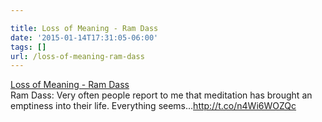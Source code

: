 ```yaml
---

title: Loss of Meaning - Ram Dass
date: '2015-01-14T17:31:05-06:00'
tags: []
url: /loss-of-meaning-ram-dass
---
```

<a href="https://www.ramdass.org/loss-meaning/">Loss of Meaning - Ram Dass</a><br/>Ram Dass: Very often people report to me that meditation has brought an emptiness into their life. Everything seems&hellip;http://t.co/n4Wi6WOZQc
